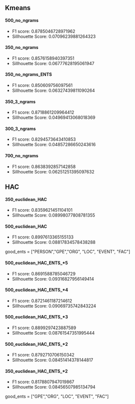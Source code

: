 ## Kmeans
#### 500_no_ngrams
* F1 score: 0.8785046728971962
* Sillhouette Score: 0.07096239881264323

#### 350_no_ngrams
* F1 score: 0.8576158940397351
* Sillhouette Score: 0.06777628195061947

#### 350_no_ngrams_ENTS
* F1 score: 0.850609756097561
* Sillhouette Score: 0.06327439811090264

#### 350_3_ngrams
* F1 score: 0.8718861209964412
* Sillhouette Score: 0.04969413068018369

#### 300_3_ngrams
* F1 score: 0.8294573643410853
* Sillhouette Score: 0.04857286650243616

#### 700_no_ngrams
* F1 score: 0.8638392857142858
* Sillhouette Score: 0.06251251395097632



## HAC

#### 350_euclidean_HAC
* F1 score: 0.8359621451104101
* Sillhouette Score: 0.08998077808781355

#### 500_euclidean_HAC
* F1 score: 0.8997613365155133
* Sillhouette Score: 0.08817834578438288


good_ents = ["PERSON","GPE","ORG", "LOC", "EVENT", "FAC"]

#### 500_euclidean_HAC_ENTS_*5
* F1 score: 0.8691588785046729
* Sillhouette Score: 0.09316827956149414

#### 500_euclidean_HAC_ENTS_*4
* F1 score: 0.8721461187214612
* Sillhouette Score: 0.09069735742843224

#### 500_euclidean_HAC_ENTS_*3
* F1 score: 0.8899297423887589
* Sillhouette Score: 0.08761547351995444

#### 500_euclidean_HAC_ENTS_*2
* F1 score: 0.8792710706150342
* Sillhouette Score: 0.08451414378144817

#### 350_euclidean_HAC_ENTS_*2
* F1 score: 0.8178807947019867
* Sillhouette Score: 0.08456507985134794

good_ents = ["GPE","ORG", "LOC", "EVENT", "FAC"]

